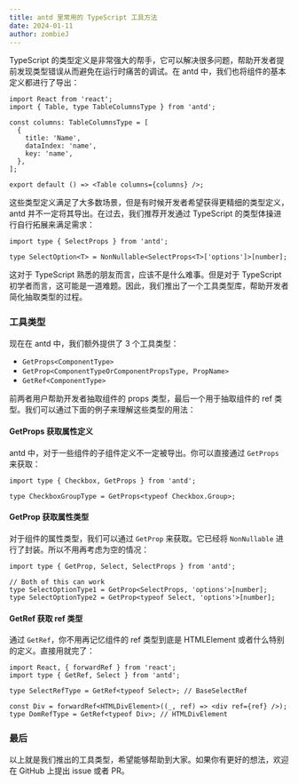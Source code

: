 ```yaml
---
title: antd 里常用的 TypeScript 工具方法
date: 2024-01-11
author: zombieJ
---
```


TypeScript 的类型定义是非常强大的帮手，它可以解决很多问题，帮助开发者提前发现类型错误从而避免在运行时痛苦的调试。在 antd 中，我们也将组件的基本定义都进行了导出：

```tsx
import React from 'react';
import { Table, type TableColumnsType } from 'antd';

const columns: TableColumnsType = [
  {
    title: 'Name',
    dataIndex: 'name',
    key: 'name',
  },
];

export default () => <Table columns={columns} />;
```

这些类型定义满足了大多数场景，但是有时候开发者希望获得更精细的类型定义，antd 并不一定将其导出。在过去，我们推荐开发通过 TypeScript 的类型体操进行自行拓展来满足需求：

```tsx
import type { SelectProps } from 'antd';

type SelectOption<T> = NonNullable<SelectProps<T>['options']>[number];
```

这对于 TypeScript 熟悉的朋友而言，应该不是什么难事。但是对于 TypeScript 初学者而言，这可能是一道难题。因此，我们推出了一个工具类型库，帮助开发者简化抽取类型的过程。

### 工具类型

现在在 antd 中，我们额外提供了 3 个工具类型：

- `GetProps<ComponentType>`
- `GetProp<ComponentTypeOrComponentPropsType, PropName>`
- `GetRef<ComponentType>`

前两者用户帮助开发者抽取组件的 props 类型，最后一个用于抽取组件的 ref 类型。我们可以通过下面的例子来理解这些类型的用法：

#### GetProps 获取属性定义

antd 中，对于一些组件的子组件定义不一定被导出。你可以直接通过 `GetProps` 来获取：

```tsx
import type { Checkbox, GetProps } from 'antd';

type CheckboxGroupType = GetProps<typeof Checkbox.Group>;
```

#### GetProp 获取属性类型

对于组件的属性类型，我们可以通过 `GetProp` 来获取。它已经将 `NonNullable` 进行了封装。所以不用再考虑为空的情况：

```tsx
import type { GetProp, Select, SelectProps } from 'antd';

// Both of this can work
type SelectOptionType1 = GetProp<SelectProps, 'options'>[number];
type SelectOptionType2 = GetProp<typeof Select, 'options'>[number];
```

#### GetRef 获取 ref 类型

通过 `GetRef`，你不用再记忆组件的 ref 类型到底是 HTMLElement 或者什么特别的定义。直接用就完了：

```tsx
import React, { forwardRef } from 'react';
import type { GetRef, Select } from 'antd';

type SelectRefType = GetRef<typeof Select>; // BaseSelectRef

const Div = forwardRef<HTMLDivElement>((_, ref) => <div ref={ref} />);
type DomRefType = GetRef<typeof Div>; // HTMLDivElement
```

### 最后

以上就是我们推出的工具类型，希望能够帮助到大家。如果你有更好的想法，欢迎在 GitHub 上提出 issue 或者 PR。
